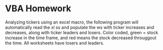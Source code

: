 # VBA Homework

Analyzing tickers using an excel macro, the following program will automatically read the xl ss and populate the ws with ticker increases and decreases, along with ticker leaders and losers. Color coded, green = stock increase in the time frame, and red means the stock decreased througgout the time. All worksheets have losers and leaders.  




